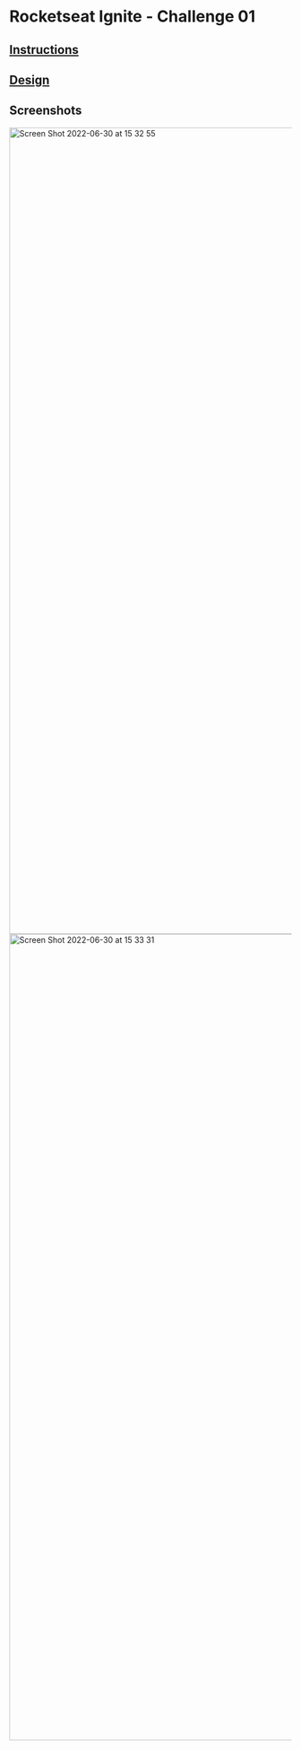 # Rocketseat Ignite - Challenge 01

## [Instructions](https://efficient-sloth-d85.notion.site/Desafio-01-Praticando-os-conceitos-do-ReactJS-91fd63dd1a5b4a2796152de293ec1074)

## [Design](<https://www.figma.com/file/RUluBosztwNcS3Qum8Zcq1/ToDo-List-(Copy)>)

## Screenshots

<img width="1437" alt="Screen Shot 2022-06-30 at 15 32 55" src="https://user-images.githubusercontent.com/20797306/176752673-ff8e0de6-ace6-4055-a693-91dba45dd63b.png">

<img width="1437" alt="Screen Shot 2022-06-30 at 15 33 31" src="https://user-images.githubusercontent.com/20797306/176752692-25cba161-0616-47d8-ad24-ca5c49c4cc92.png">
